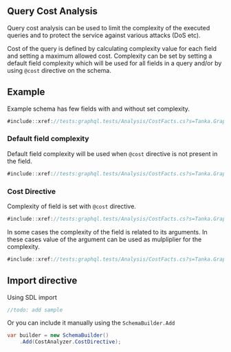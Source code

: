 ## Query Cost Analysis

Query cost analysis can be used to limit the complexity of the executed queries and
to protect the service against various attacks (DoS etc).

Cost of the query is defined by calculating complexity value for each field and
setting a maximum allowed cost. Complexity can be set by setting a default field complexity
which will be used for all fields in a query and/or by using `@cost` directive on the schema.

## Example

Example schema has few fields with and without set complexity.

```csharp
#include::xref://tests:graphql.tests/Analysis/CostFacts.cs?s=Tanka.GraphQL.Tests.Analysis.CostFacts.CostFacts
```

### Default field complexity

Default field complexity will be used when `@cost` directive is not present in the field.

```csharp
#include::xref://tests:graphql.tests/Analysis/CostFacts.cs?s=Tanka.GraphQL.Tests.Analysis.CostFacts.Cost_above_max_cost_with_defaultComplexity
```

### Cost Directive

Complexity of field is set with `@cost` directive.

```csharp
#include::xref://tests:graphql.tests/Analysis/CostFacts.cs?s=Tanka.GraphQL.Tests.Analysis.CostFacts.Cost_above_max_cost_with_costDirective
```

In some cases the complexity of the field is related to its arguments. In these cases
value of the argument can be used as mulpliplier for the complexity.

```csharp
#include::xref://tests:graphql.tests/Analysis/CostFacts.cs?s=Tanka.GraphQL.Tests.Analysis.CostFacts.Cost_above_max_cost_with_costDirective_and_multiplier
```

## Import directive

Using SDL import

```csharp
//todo: add sample
```

Or you can include it manually using the `SchemaBuilder.Add`

```csharp
var builder = new SchemaBuilder()
    .Add(CostAnalyzer.CostDirective);
```
